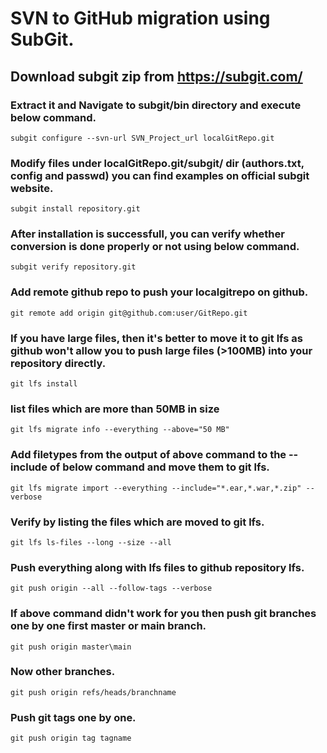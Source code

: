 # SVN to GitHub migration using SubGit.

## Download subgit zip from https://subgit.com/
### Extract it and Navigate to subgit/bin directory and execute below command.
`subgit configure --svn-url SVN_Project_url localGitRepo.git`

### Modify files under localGitRepo.git/subgit/ dir (authors.txt, config and passwd) you can find examples on official subgit website.
`subgit install repository.git`

### After installation is successfull, you can verify whether conversion is done properly or not using below command.
`subgit verify repository.git`

### Add remote github repo to push your localgitrepo on github.
`git remote add origin git@github.com:user/GitRepo.git`

### If you have large files, then it's better to move it to git lfs as github won't allow you to push large files (>100MB) into your repository directly. 
`git lfs install`

### list files which are more than 50MB in size
`git lfs migrate info --everything --above="50 MB"`

### Add filetypes from the output of above command to the --include of below command and move them to git lfs.
`git lfs migrate import --everything --include="*.ear,*.war,*.zip" --verbose`

### Verify by listing the files which are moved to git lfs.
`git lfs ls-files --long --size --all`

### Push everything along with lfs files to github repository lfs.
`git push origin --all --follow-tags --verbose`

### If above command didn't work for you then push git branches one by one first master or main branch.
`git push origin master\main`

### Now other branches.
`git push origin refs/heads/branchname`

### Push git tags one by one.
`git push origin tag tagname`
